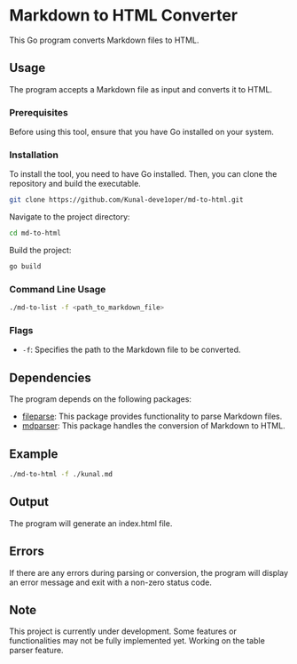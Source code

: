 # Markdown to HTML Converter

This Go program converts Markdown files to HTML.

## Usage

The program accepts a Markdown file as input and converts it to HTML.

### Prerequisites

Before using this tool, ensure that you have Go installed on your system.

### Installation

To install the tool, you need to have Go installed. Then, you can clone the repository and build the executable.

```bash
git clone https://github.com/Kunal-deve1oper/md-to-html.git
```

Navigate to the project directory:

```bash
cd md-to-html
```

Build the project:

```bash
go build
```

### Command Line Usage

```bash
./md-to-list -f <path_to_markdown_file>
```

### Flags

- `-f`: Specifies the path to the Markdown file to be converted.

## Dependencies

The program depends on the following packages:

- [fileparse](https://github.com/Kunal-deve1oper/md-to-html/pkg/fileparse): This package provides functionality to parse Markdown files.
- [mdparser](https://github.com/Kunal-deve1oper/md-to-html/pkg/mdparser): This package handles the conversion of Markdown to HTML.

## Example

```bash
./md-to-html -f ./kunal.md
```

## Output

The program will generate an index.html file.

## Errors

If there are any errors during parsing or conversion, the program will display an error message and exit with a non-zero status code.

## Note
This project is currently under development. Some features or functionalities may not be fully implemented yet.
Working on the table parser feature.